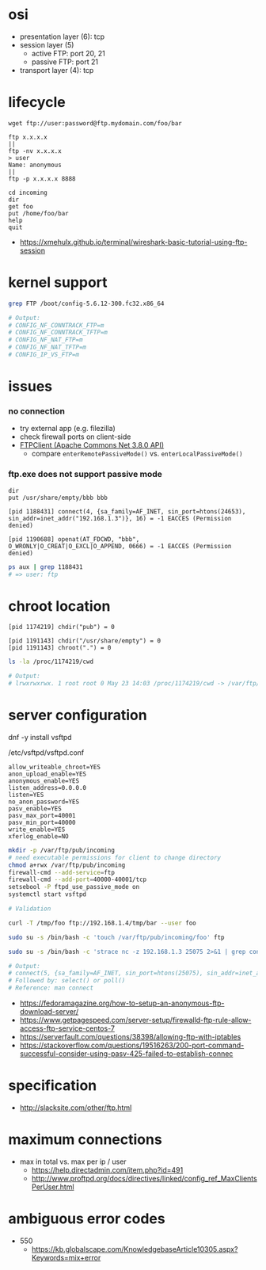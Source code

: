 # osi

- presentation layer (6): tcp
- session layer (5)
    - active FTP: port 20, 21
    - passive FTP: port 21
- transport layer (4): tcp

# lifecycle

```
wget ftp://user:password@ftp.mydomain.com/foo/bar

ftp x.x.x.x
||
ftp -nv x.x.x.x
> user
Name: anonymous
||
ftp -p x.x.x.x 8888

cd incoming
dir
get foo
put /home/foo/bar
help
quit
```

- https://xmehulx.github.io/terminal/wireshark-basic-tutorial-using-ftp-session

# kernel support

```bash
grep FTP /boot/config-5.6.12-300.fc32.x86_64

# Output:
# CONFIG_NF_CONNTRACK_FTP=m
# CONFIG_NF_CONNTRACK_TFTP=m
# CONFIG_NF_NAT_FTP=m
# CONFIG_NF_NAT_TFTP=m
# CONFIG_IP_VS_FTP=m
```

# issues

### no connection

- try external app (e.g. filezilla)
- check firewall ports on client-side
- [FTPClient \(Apache Commons Net 3\.8\.0 API\)](https://commons.apache.org/proper/commons-net/apidocs/org/apache/commons/net/ftp/FTPClient.html)
    - compare `enterRemotePassiveMode()` vs. `enterLocalPassiveMode()`

### ftp.exe does not support passive mode

```
dir
put /usr/share/empty/bbb bbb
```

```strace
[pid 1188431] connect(4, {sa_family=AF_INET, sin_port=htons(24653), sin_addr=inet_addr("192.168.1.3")}, 16) = -1 EACCES (Permission denied)

[pid 1190688] openat(AT_FDCWD, "bbb", O_WRONLY|O_CREAT|O_EXCL|O_APPEND, 0666) = -1 EACCES (Permission denied)
```

```bash
ps aux | grep 1188431
# => user: ftp
```

# chroot location

```strace
[pid 1174219] chdir("pub") = 0

[pid 1191143] chdir("/usr/share/empty") = 0
[pid 1191143] chroot(".") = 0
```

```bash
ls -la /proc/1174219/cwd

# Output:
# lrwxrwxrwx. 1 root root 0 May 23 14:03 /proc/1174219/cwd -> /var/ftp/pub
```

# server configuration

dnf -y install vsftpd

/etc/vsftpd/vsftpd.conf

```
allow_writeable_chroot=YES
anon_upload_enable=YES
anonymous_enable=YES
listen_address=0.0.0.0
listen=YES
no_anon_password=YES
pasv_enable=YES
pasv_max_port=40001
pasv_min_port=40000
write_enable=YES
xferlog_enable=NO
```

```bash
mkdir -p /var/ftp/pub/incoming
# need executable permissions for client to change directory
chmod a+rwx /var/ftp/pub/incoming
firewall-cmd --add-service=ftp
firewall-cmd --add-port=40000-40001/tcp
setsebool -P ftpd_use_passive_mode on
systemctl start vsftpd

# Validation

curl -T /tmp/foo ftp://192.168.1.4/tmp/bar --user foo

sudo su -s /bin/bash -c 'touch /var/ftp/pub/incoming/foo' ftp

sudo su -s /bin/bash -c 'strace nc -z 192.168.1.3 25075 2>&1 | grep connect' ftp

# Output:
# connect(5, {sa_family=AF_INET, sin_port=htons(25075), sin_addr=inet_addr("192.168.1.3")}, 16) = -1 EINPROGRESS (Operation now in progress)
# Followed by: select() or poll()
# Reference: man connect
```

- https://fedoramagazine.org/how-to-setup-an-anonymous-ftp-download-server/
- https://www.getpagespeed.com/server-setup/firewalld-ftp-rule-allow-access-ftp-service-centos-7
- https://serverfault.com/questions/38398/allowing-ftp-with-iptables
- https://stackoverflow.com/questions/19516263/200-port-command-successful-consider-using-pasv-425-failed-to-establish-connec

# specification

- http://slacksite.com/other/ftp.html

# maximum connections

- max in total vs. max per ip / user
    - https://help.directadmin.com/item.php?id=491
    - http://www.proftpd.org/docs/directives/linked/config_ref_MaxClientsPerUser.html

# ambiguous error codes

- 550
    - https://kb.globalscape.com/KnowledgebaseArticle10305.aspx?Keywords=mix+error



